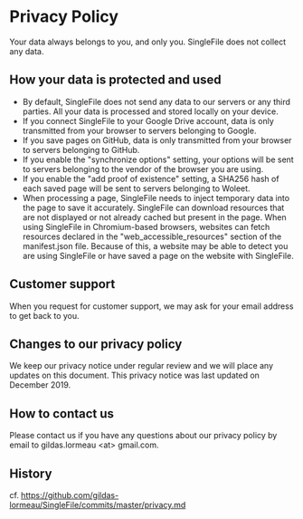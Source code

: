 # Privacy Policy
Your data always belongs to you, and only you. SingleFile does not collect any data.

## How your data is protected and used
- By default, SingleFile does not send any data to our servers or any third parties. All your data is processed and stored locally on your device. 
- If you connect SingleFile to your Google Drive account, data is only transmitted from your browser to servers belonging to Google. 
- If you save pages on GitHub, data is only transmitted from your browser to servers belonging to GitHub. 
- If you enable the "synchronize options" setting, your options will be sent to servers belonging to the vendor of the browser you are using. 
- If you enable the "add proof of existence" setting, a SHA256 hash of each saved page will be sent to servers belonging to Woleet. 
- When processing a page, SingleFile needs to inject temporary data into the page to save it accurately. SingleFile can download resources that are not displayed or not already cached but present in the page. When using SingleFile in Chromium-based browsers, websites can fetch resources declared in the "web_accessible_resources" section of the manifest.json file. Because of this, a website may be able to detect you are using SingleFile or have saved a page on the website with SingleFile.

## Customer support
When you request for customer support, we may ask for your email address to get back to you.

## Changes to our privacy policy
We keep our privacy notice under regular review and we will place any updates on this document. This privacy notice was last updated on December 2019.

## How to contact us
Please contact us if you have any questions about our privacy policy by email to gildas.lormeau &lt;at&gt; gmail.com.

## History
cf. https://github.com/gildas-lormeau/SingleFile/commits/master/privacy.md
